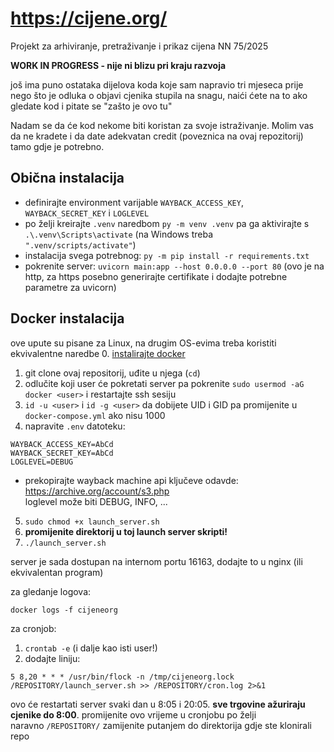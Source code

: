 # https://cijene.org/

Projekt za arhiviranje, pretraživanje i prikaz cijena NN 75/2025  

**WORK IN PROGRESS - nije ni blizu pri kraju razvoja**  

još ima puno ostataka dijelova koda koje sam napravio tri mjeseca prije nego što je odluka o objavi cjenika stupila na snagu, naići ćete na to ako gledate kod i pitate se "zašto je ovo tu"

Nadam se da će kod nekome biti koristan za svoje istraživanje. Molim vas da ne kradete i da date adekvatan credit (poveznica na ovaj repozitorij) tamo gdje je potrebno.

## Obična instalacija
- definirajte environment varijable `WAYBACK_ACCESS_KEY`, `WAYBACK_SECRET_KEY` i `LOGLEVEL`
- po želji kreirajte `.venv` naredbom `py -m venv .venv` pa ga aktivirajte s `.\.venv\Scripts\activate` (na Windows treba `".venv/scripts/activate"`)
- instalacija svega potrebnog: `py -m pip install -r requirements.txt`
- pokrenite server: `uvicorn main:app --host 0.0.0.0 --port 80` (ovo je na http, za https posebno generirajte certifikate i dodajte potrebne parametre za uvicorn)

## Docker instalacija
ove upute su pisane za Linux, na drugim OS-evima treba koristiti ekvivalentne naredbe
0. [instalirajte docker](https://docs.docker.com/engine/install/)
1. git clone ovaj repositorij, uđite u njega (`cd`)
2. odlučite koji user će pokretati server pa pokrenite `sudo usermod -aG docker <user>` i restartajte ssh sesiju
3. `id -u <user>` i `id -g <user>` da dobijete UID i GID pa promijenite u `docker-compose.yml` ako nisu 1000
4. napravite `.env` datoteku:
```
WAYBACK_ACCESS_KEY=AbCd
WAYBACK_SECRET_KEY=AbCd
LOGLEVEL=DEBUG
```
- prekopirajte wayback machine api ključeve odavde: https://archive.org/account/s3.php  
loglevel može biti DEBUG, INFO, ...
5. `sudo chmod +x launch_server.sh`
6. **promijenite direktorij u toj launch server skripti!**
6. `./launch_server.sh`

server je sada dostupan na internom portu 16163, dodajte to u nginx (ili ekvivalentan program)

za gledanje logova:
```
docker logs -f cijeneorg
```

za cronjob:
1. `crontab -e`  (i dalje kao isti user!)
2. dodajte liniju:
```
5 8,20 * * * /usr/bin/flock -n /tmp/cijeneorg.lock /REPOSITORY/launch_server.sh >> /REPOSITORY/cron.log 2>&1
```
ovo će restartati server svaki dan u 8:05 i 20:05. **sve trgovine ažuriraju cjenike do 8:00**. promijenite ovo vrijeme u cronjobu po želji  
naravno `/REPOSITORY/` zamijenite putanjem do direktorija gdje ste klonirali repo

